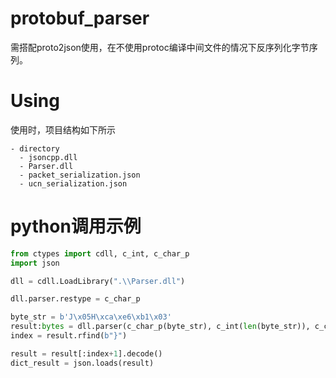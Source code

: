 # protobuf_parser

需搭配proto2json使用，在不使用protoc编译中间文件的情况下反序列化字节序列。

# Using

使用时，项目结构如下所示
```
- directory
  - jsoncpp.dll
  - Parser.dll
  - packet_serialization.json
  - ucn_serialization.json
```

# python调用示例

```python
from ctypes import cdll, c_int, c_char_p
import json

dll = cdll.LoadLibrary(".\\Parser.dll")

dll.parser.restype = c_char_p

byte_str = b'J\x05H\xca\xe6\xb1\x03'
result:bytes = dll.parser(c_char_p(byte_str), c_int(len(byte_str)), c_char_p("117".encode("ascii")))
index = result.rfind(b"}")

result = result[:index+1].decode()
dict_result = json.loads(result)
```
